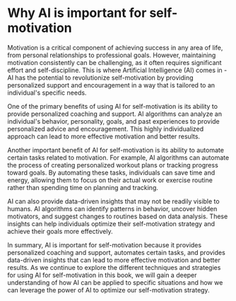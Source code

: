 Why AI is important for self-motivation
=====================================================

Motivation is a critical component of achieving success in any area of life, from personal relationships to professional goals. However, maintaining motivation consistently can be challenging, as it often requires significant effort and self-discipline. This is where Artificial Intelligence (AI) comes in - AI has the potential to revolutionize self-motivation by providing personalized support and encouragement in a way that is tailored to an individual's specific needs.

One of the primary benefits of using AI for self-motivation is its ability to provide personalized coaching and support. AI algorithms can analyze an individual's behavior, personality, goals, and past experiences to provide personalized advice and encouragement. This highly individualized approach can lead to more effective motivation and better results.

Another important benefit of AI for self-motivation is its ability to automate certain tasks related to motivation. For example, AI algorithms can automate the process of creating personalized workout plans or tracking progress toward goals. By automating these tasks, individuals can save time and energy, allowing them to focus on their actual work or exercise routine rather than spending time on planning and tracking.

AI can also provide data-driven insights that may not be readily visible to humans. AI algorithms can identify patterns in behavior, uncover hidden motivators, and suggest changes to routines based on data analysis. These insights can help individuals optimize their self-motivation strategy and achieve their goals more effectively.

In summary, AI is important for self-motivation because it provides personalized coaching and support, automates certain tasks, and provides data-driven insights that can lead to more effective motivation and better results. As we continue to explore the different techniques and strategies for using AI for self-motivation in this book, we will gain a deeper understanding of how AI can be applied to specific situations and how we can leverage the power of AI to optimize our self-motivation strategy.
